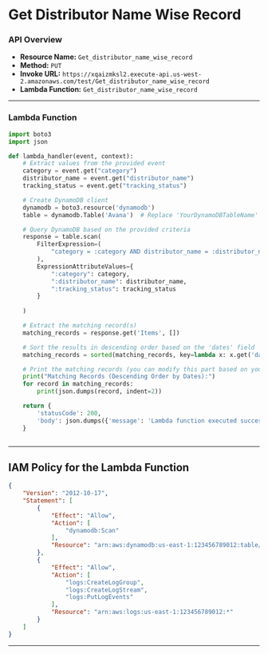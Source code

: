 # Get Distributor Name Wise Record

### API Overview
- **Resource Name:** `Get_distributor_name_wise_record`
- **Method:** `PUT`
- **Invoke URL:** `https://xqaizmksl2.execute-api.us-west-2.amazonaws.com/test/Get_distributor_name_wise_record`
- **Lambda Function:** `Get_distributor_name_wise_record`

---


### Lambda Function
```python
import boto3
import json

def lambda_handler(event, context):
    # Extract values from the provided event
    category = event.get("category")
    distributor_name = event.get("distributor_name")
    tracking_status = event.get("tracking_status")

    # Create DynamoDB client
    dynamodb = boto3.resource('dynamodb')
    table = dynamodb.Table('Avana')  # Replace 'YourDynamoDBTableName' with your actual table name

    # Query DynamoDB based on the provided criteria
    response = table.scan(
        FilterExpression=(
            "category = :category AND distributor_name = :distributor_name AND tracking_status = :tracking_status"
        ),
        ExpressionAttributeValues={
            ":category": category,
            ":distributor_name": distributor_name,
            ":tracking_status": tracking_status
        }
        
    )

    # Extract the matching record(s)
    matching_records = response.get('Items', [])

    # Sort the results in descending order based on the 'dates' field
    matching_records = sorted(matching_records, key=lambda x: x.get('dates', ''), reverse=True)

    # Print the matching records (you can modify this part based on your use case)
    print("Matching Records (Descending Order by Dates):")
    for record in matching_records:
        print(json.dumps(record, indent=2))

    return {
        'statusCode': 200,
        'body': json.dumps({'message': 'Lambda function executed successfully!', 'matching_records': matching_records})
    }



```


---

## IAM Policy for the Lambda Function

```json
{
    "Version": "2012-10-17",
    "Statement": [
        {
            "Effect": "Allow",
            "Action": [
                "dynamodb:Scan"
            ],
            "Resource": "arn:aws:dynamodb:us-east-1:123456789012:table/Avana"
        },
        {
            "Effect": "Allow",
            "Action": [
                "logs:CreateLogGroup",
                "logs:CreateLogStream",
                "logs:PutLogEvents"
            ],
            "Resource": "arn:aws:logs:us-east-1:123456789012:*"
        }
    ]
}

```
---
